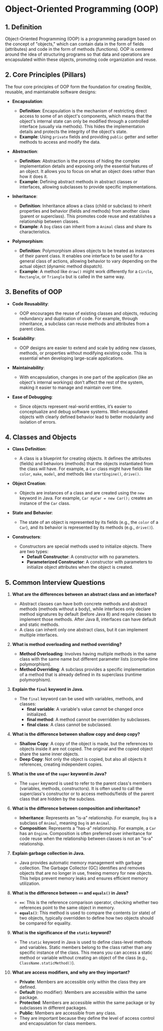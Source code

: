 # Object-Oriented Programming (OOP)

## 1. Definition
Object-Oriented Programming (OOP) is a programming paradigm based on the concept of "objects," which can contain data in the form of fields (attributes) and code in the form of methods (functions). OOP is centered around the idea of structuring programs so that data and operations are encapsulated within these objects, promoting code organization and reuse.

## 2. Core Principles (Pillars)
The four core principles of OOP form the foundation for creating flexible, reusable, and maintainable software designs:

- **Encapsulation**:
  - **Definition**: Encapsulation is the mechanism of restricting direct access to some of an object's components, which means that the object's internal state can only be modified through a controlled interface (usually via methods). This hides the implementation details and protects the integrity of the object's state.
  - **Example**: Using `private` fields and providing `public` getter and setter methods to access and modify the data.
  
- **Abstraction**: 
  - **Definition**: Abstraction is the process of hiding the complex implementation details and exposing only the essential features of an object. It allows you to focus on what an object does rather than how it does it.
  - **Example**: Defining abstract methods in abstract classes or interfaces, allowing subclasses to provide specific implementations.

- **Inheritance**: 
  - **Definition**: Inheritance allows a class (child or subclass) to inherit properties and behavior (fields and methods) from another class (parent or superclass). This promotes code reuse and establishes a relationship between classes.
  - **Example**: A `Dog` class can inherit from a `Animal` class and share its characteristics.

- **Polymorphism**: 
  - **Definition**: Polymorphism allows objects to be treated as instances of their parent class. It enables one interface to be used for a general class of actions, allowing behavior to vary depending on the actual object (dynamic method dispatch).
  - **Example**: A method like `draw()` might work differently for a `Circle`, `Rectangle`, or `Triangle` but is called in the same way.

## 3. Benefits of OOP
- **Code Reusability**: 
  - OOP encourages the reuse of existing classes and objects, reducing redundancy and duplication of code. For example, through inheritance, a subclass can reuse methods and attributes from a parent class.
  
- **Scalability**: 
  - OOP designs are easier to extend and scale by adding new classes, methods, or properties without modifying existing code. This is essential when developing large-scale applications.
  
- **Maintainability**: 
  - With encapsulation, changes in one part of the application (like an object's internal workings) don’t affect the rest of the system, making it easier to manage and maintain over time.
  
- **Ease of Debugging**: 
  - Since objects represent real-world entities, it’s easier to conceptualize and debug software systems. Well-encapsulated objects with clearly defined behavior lead to better modularity and isolation of errors.

## 4. Classes and Objects
- **Class Definition**: 
  - A class is a blueprint for creating objects. It defines the attributes (fields) and behaviors (methods) that the objects instantiated from the class will have. For example, a `Car` class might have fields like `color`, `make`, `model`, and methods like `startEngine()`, `drive()`.
  
- **Object Creation**: 
  - Objects are instances of a class and are created using the `new` keyword in Java. For example, `Car myCar = new Car();` creates an instance of the `Car` class.
  
- **State and Behavior**: 
  - The state of an object is represented by its fields (e.g., the `color` of a `Car`), and its behavior is represented by its methods (e.g., `drive()`).
  
- **Constructors**: 
  - Constructors are special methods used to initialize objects. There are two types:
    - **Default Constructor**: A constructor with no parameters.
    - **Parameterized Constructor**: A constructor with parameters to initialize object attributes when the object is created.

## 5. Common Interview Questions

1. **What are the differences between an abstract class and an interface?**
   - Abstract classes can have both concrete methods and abstract methods (methods without a body), while interfaces only declare method signatures by default (before Java 8) and require classes to implement those methods. After Java 8, interfaces can have default and static methods.
   - A class can inherit only one abstract class, but it can implement multiple interfaces.

2. **What is method overloading and method overriding?**
   - **Method Overloading**: Involves having multiple methods in the same class with the same name but different parameter lists (compile-time polymorphism).
   - **Method Overriding**: A subclass provides a specific implementation of a method that is already defined in its superclass (runtime polymorphism).

3. **Explain the `final` keyword in Java.**
   - The `final` keyword can be used with variables, methods, and classes:
     - **final variable**: A variable's value cannot be changed once initialized.
     - **final method**: A method cannot be overridden by subclasses.
     - **final class**: A class cannot be subclassed.

4. **What is the difference between shallow copy and deep copy?**
   - **Shallow Copy**: A copy of the object is made, but the references to objects inside it are not copied. The original and the copied object share the same inner objects.
   - **Deep Copy**: Not only the object is copied, but also all objects it references, creating independent copies.

5. **What is the use of the `super` keyword in Java?**
   - The `super` keyword is used to refer to the parent class's members (variables, methods, constructors). It is often used to call the superclass's constructor or to access methods/fields of the parent class that are hidden by the subclass.

6. **What is the difference between composition and inheritance?**
   - **Inheritance**: Represents an "is-a" relationship. For example, `Dog` is a subclass of `Animal`, meaning `Dog` is an `Animal`.
   - **Composition**: Represents a "has-a" relationship. For example, a `Car` has an `Engine`. Composition is often preferred over inheritance for code reuse when the relationship between classes is not an "is-a" relationship.

7. **Explain garbage collection in Java.**
   - Java provides automatic memory management with garbage collection. The Garbage Collector (GC) identifies and removes objects that are no longer in use, freeing memory for new objects. This helps prevent memory leaks and ensures efficient memory utilization.
  
8. **What is the difference between `==` and `equals()` in Java?**
   - **`==`**: This is the reference comparison operator, checking whether two references point to the same object in memory.
   - **`equals()`**: This method is used to compare the contents (or state) of two objects, typically overridden to define how two objects should be compared for equality.

9. **What is the significance of the `static` keyword?**
   - The `static` keyword in Java is used to define class-level methods and variables. Static members belong to the class rather than any specific instance of the class. This means you can access a static method or variable without creating an object of the class (e.g., `ClassName.staticMethod()`).

10. **What are access modifiers, and why are they important?**
    - **Private**: Members are accessible only within the class they are defined.
    - **Default** (no modifier): Members are accessible within the same package.
    - **Protected**: Members are accessible within the same package or by subclasses in different packages.
    - **Public**: Members are accessible from any class.
    - They are important because they define the level of access control and encapsulation for class members.